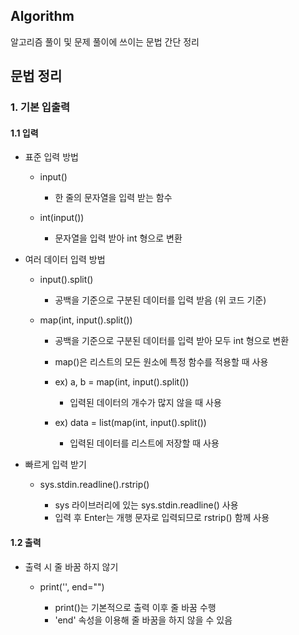 ## Algorithm

알고리즘 풀이 및 문제 풀이에 쓰이는 문법 간단 정리

## 문법 정리

### 1. 기본 입출력

#### 1.1 입력

- 표준 입력 방법
  - input()


    - 한 줄의 문자열을 입력 받는 함수
  - int(input())


    - 문자열을 입력 받아 int 형으로 변환


- 여러 데이터 입력 방법
  - input().split()


    - 공백을 기준으로 구분된 데이터를 입력 받음 (위 코드 기준)
  - map(int, input().split())


    - 공백을 기준으로 구분된 데이터를 입력 받아 모두 int 형으로 변환
    - map()은 리스트의 모든 원소에 특정 함수를 적용할 때 사용
    - ex) a, b = map(int, input().split())


      - 입력된 데이터의 개수가 많지 않을 때 사용
    - ex) data = list(map(int, input().split())


      - 입력된 데이터를 리스트에 저장할 때 사용


- 빠르게 입력 받기
  - sys.stdin.readline().rstrip()


    - sys 라이브러리에 있는 sys.stdin.readline() 사용
    - 입력 후 Enter는 개행 문자로 입력되므로 rstrip() 함께 사용

#### 1.2 출력

- 출력 시 줄 바꿈 하지 않기
  - print('', end="")


    - print()는 기본적으로 출력 이후 줄 바꿈 수행
    - 'end' 속성을 이용해 줄 바꿈을 하지 않을 수 있음
